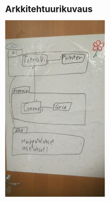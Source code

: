 # Arkkitehtuurikuvaus

<img src="https://github.com/elehtine/ot-harjoitustyo/blob/master/dokumentointi/kuvat/a-1.png" width="320">
